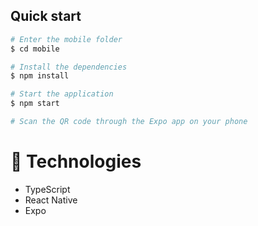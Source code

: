 ## Quick start

```bash
# Enter the mobile folder
$ cd mobile

# Install the dependencies
$ npm install

# Start the application
$ npm start

# Scan the QR code through the Expo app on your phone
```

# 🚀 Technologies

- TypeScript
- React Native
- Expo
